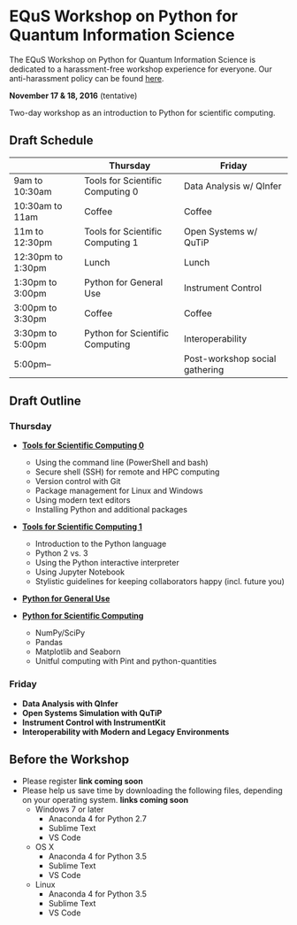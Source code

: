 # EQuS Workshop on Python for Quantum Information Science #

The EQuS Workshop on Python for Quantum Information Science is dedicated to a harassment-free workshop experience for everyone. Our anti-harassment policy can be found
[here](code-of-conduct.md).

**November 17 & 18, 2016** (tentative)

Two-day workshop as an introduction to Python for scientific computing.

## Draft Schedule ##

| | Thursday | Friday |
|---|---|---|
| 9am to 10:30am | Tools for Scientific Computing 0 | Data Analysis w/ QInfer |
| 10:30am to 11am | Coffee | Coffee |
| 11m to 12:30pm | Tools for Scientific Computing 1 | Open Systems w/ QuTiP |
| 12:30pm to 1:30pm | Lunch | Lunch |
| 1:30pm to 3:00pm | Python for General Use | Instrument Control |
| 3:00pm to 3:30pm | Coffee | Coffee |
| 3:30pm to 5:00pm | Python for Scientific Computing | Interoperability |
| 5:00pm– | | Post-workshop social gathering |


## Draft Outline ##

### Thursday ###

- [**Tools for Scientific Computing 0**](https://nbviewer.jupyter.org/github/QuinnPhys/PythonWorkshop-science/blob/master/lecture-0-scicomp-tools-part0.ipynb)
    - Using the command line (PowerShell and bash)
    - Secure shell (SSH) for remote and HPC computing
    - Version control with Git
    - Package management for Linux and Windows
    - Using modern text editors
    - Installing Python and additional packages

- [**Tools for Scientific Computing 1**](https://nbviewer.jupyter.org/github/QuinnPhys/PythonWorkshop-science/blob/master/lecture-1-scicomp-tools-part1.ipynb)
    - Introduction to the Python language
    - Python 2 vs. 3
    - Using the Python interactive interpreter
    - Using Jupyter Notebook
    - Stylistic guidelines for keeping collaborators happy (incl. future you)

- [**Python for General Use**](https://nbviewer.jupyter.org/github/QuinnPhys/PythonWorkshop-science/blob/master/lecture-2-python-general.ipynb)

- [**Python for Scientific Computing**](https://nbviewer.jupyter.org/github/QuinnPhys/PythonWorkshop-science/blob/master/lecture-3-python-scicomp.ipynb)
    - NumPy/SciPy
    - Pandas
    - Matplotlib and Seaborn
    - Unitful computing with Pint and python-quantities

### Friday ###

- **Data Analysis with QInfer**
- **Open Systems Simulation with QuTiP**
- **Instrument Control with InstrumentKit**
- **Interoperability with Modern and Legacy Environments**


## Before the Workshop ##

- Please register **link coming soon**
- Please help us save time by downloading the following files, depending on your operating system. **links coming soon**
    - Windows 7 or later
        - Anaconda 4 for Python 2.7
        - Sublime Text
        - VS Code
    - OS X
        - Anaconda 4 for Python 3.5
        - Sublime Text
        - VS Code
    - Linux
        - Anaconda 4 for Python 3.5
        - Sublime Text
        - VS Code

